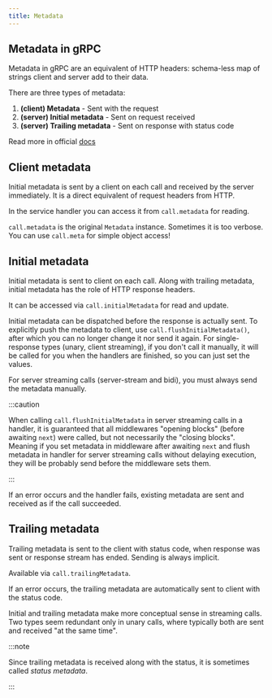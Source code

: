 ```yaml
---
title: Metadata
---
```


## Metadata in gRPC

Metadata in gRPC are an equivalent of HTTP headers: schema-less map of strings client and server add to their data.

There are three types of metadata:

1. **(client) Metadata** - Sent with the request
1. **(server) Initial metadata** - Sent on request received
1. **(server) Trailing metadata** - Sent on response with status code

Read more in official [docs](https://grpc.io/docs/what-is-grpc/core-concepts/)

## Client metadata

Initial metadata is sent by a client on each call and received by the server immediately. It is a direct equivalent of request headers from HTTP.

In the service handler you can access it from `call.metadata` for reading.

`call.metadata` is the original `Metadata` instance. Sometimes it is too verbose. You can use `call.meta` for simple object access!

## Initial metadata

Initial metadata is sent to client on each call. Along with trailing metadata, initial metadata has the role of HTTP response headers.

It can be accessed via `call.initialMetadata` for read and update.

Initial metadata can be dispatched before the response is actually sent. To explicitly push the metadata to client, use `call.flushInitialMetadata()`, after which you can no longer change it nor send it again. For single-response types (unary, client streaming), if you don't call it manually, it will be called for you when the handlers are finished, so you can just set the values.

For server streaming calls (server-stream and bidi), you must always send the metadata manually.

:::caution

When calling `call.flushInitialMetadata` in server streaming calls in a handler, it is guaranteed that all middlewares "opening blocks" (before awaiting `next`) were called, but not necessarily the "closing blocks". Meaning if you set metadata in middleware after awaiting `next` and flush metadata in handler for server streaming calls without delaying execution, they will be probably send before the middleware sets them.

:::

If an error occurs and the handler fails, existing metadata are sent and received as if the call succeeded.

## Trailing metadata

Trailing metadata is sent to the client with status code, when response was sent or response stream has ended. Sending is always implicit.

Available via `call.trailingMetadata`.

If an error occurs, the trailing metadata are automatically sent to client with the status code.

Initial and trailing metadata make more conceptual sense in streaming calls. Two types seem redundant only in unary calls, where typically both are sent and received "at the same time".

:::note

Since trailing metadata is received along with the status, it is sometimes called _status metadata_.

:::
